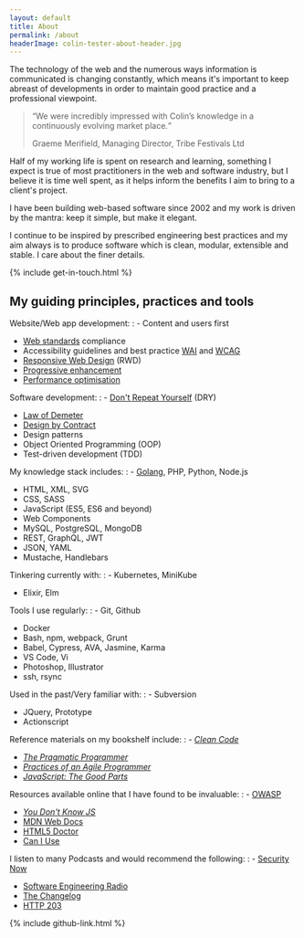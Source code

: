 ```yaml
---
layout: default
title: About
permalink: /about
headerImage: colin-tester-about-header.jpg
---
```


The technology of the web and the numerous ways information is communicated is changing constantly, which means it's important to keep abreast of developments in order to maintain good practice and a professional viewpoint.

<blockquote><q>We were incredibly impressed with Colin’s knowledge in a continuously evolving market place.</q><p class="by-line">Graeme Merifield, Managing Director, Tribe Festivals Ltd</p></blockquote>

Half of my working life is spent on research and learning, something I expect is true of most practitioners in the web and software industry, but I believe it is time well spent, as it helps inform the benefits I aim to bring to a client's project.

I have been building web-based software since 2002 and my work is driven by the mantra: keep it simple, but make it elegant.

I continue to be inspired by prescribed engineering best practices and my aim always is to produce software which is clean, modular, extensible and stable. I care about the finer details.

{% include get-in-touch.html %}


<div class="boxed" markdown="1">

## My guiding principles, practices and tools

Website/Web app development:
: - Content and users first
  - [Web standards](http://en.wikipedia.org/wiki/Web_standards "To Wikipedia: description of Web Standards.") compliance
  - Accessibility guidelines and best practice [WAI](http://www.w3.org/WAI/users/Overview.html "To W3C website: overview of Web Accessibility Initiative—Designing for Inclusion.") and [WCAG](http://www.w3.org/WAI/intro/wcag.php "To W3C website: overview of Web Content Accessibility Guidelines.")
  - [Responsive Web Design](http://en.wikipedia.org/wiki/Responsive_web_design "To Wikipedia: description of RWD, Responsive Website Design.") (RWD)
  - [Progressive enhancement](http://en.wikipedia.org/wiki/Progressive_enhancement "To Wikipedia: description of the Progressive Enhancement strategy.")
  - [Performance optimisation](http://en.wikipedia.org/wiki/Web_performance_optimization "To Wikipedia: description of Web performance optimisation.")

Software development:
: - [Don't Repeat Yourself](https://en.wikipedia.org/wiki/Don%27t_repeat_yourself) (DRY)
  - [Law of Demeter](https://en.wikipedia.org/wiki/Law_of_Demeter)
  - [Design by Contract](https://en.wikipedia.org/wiki/Design_by_contract)
  - Design patterns
  - Object Oriented Programming (OOP)
  - Test-driven development (TDD)

My knowledge stack includes:
: - [Golang](https://en.wikipedia.org/wiki/Go_(programming_language)), PHP, Python, Node.js
  - HTML, XML, SVG
  - CSS, SASS
  - JavaScript (ES5, ES6 and beyond)
  - Web Components
  - MySQL, PostgreSQL, MongoDB
  - REST, GraphQL, JWT
  - JSON, YAML
  - Mustache, Handlebars

Tinkering currently with:
: - Kubernetes, MiniKube
  - Elixir, Elm

Tools I use regularly:
: - Git, Github
  - Docker
  - Bash, npm, webpack, Grunt
  - Babel, Cypress, AVA, Jasmine, Karma
  - VS Code, Vi
  - Photoshop, Illustrator
  - ssh, rsync

Used in the past/Very familiar with:
: - Subversion
  - JQuery, Prototype
  - Actionscript

Reference materials on my bookshelf include:
: - [_Clean Code_](https://books.google.co.uk/books/about/Clean_Code.html?id=_i6bDeoCQzsC&source=kp_cover&redir_esc=y)
  - [_The Pragmatic Programmer_](https://en.wikipedia.org/wiki/The_Pragmatic_Programmer)
  - [_Practices of an Agile Programmer_](https://pragprog.com/book/pad/practices-of-an-agile-developer)
  - [_JavaScript: The Good Parts_](http://shop.oreilly.com/product/9780596517748.do)

Resources available online that I have found to be invaluable:
: - [OWASP](https://www.owasp.org/index.php/Main_Page)
  - [_You Don't Know JS_](https://github.com/getify/You-Dont-Know-JS)
  - [MDN Web Docs](https://developer.mozilla.org/en-US/)
  - [HTML5 Doctor](http://html5doctor.com/)
  - [Can I Use](https://caniuse.com/)

I listen to many Podcasts and would recommend the following:
: - [Security Now](https://twit.tv/shows/security-now)
  - [Software Engineering Radio](http://www.se-radio.net/)
  - [The Changelog](https://changelog.com/podcast)
  - [HTTP 203](https://developers.google.com/web/shows/http203/podcast/)

  {% include github-link.html %}
</div>
